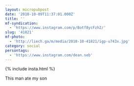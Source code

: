 ```yaml
---
layout: micropubpost
date: '2018-10-09T11:37:01.000Z'
title: ''
mf-syndication:
  - 'https://www.instagram.com/p/Botf8ycFzh2/'
slug: '41821'
mf-photo:
  - 'http://liech.ga/m/media/2018-10-41821/igp-u743x.jpg'
category: social
persontags:
  - 'https://www.instagram.com/dean.seb'
---
```

{% include insta.html %}


This man ate my son
